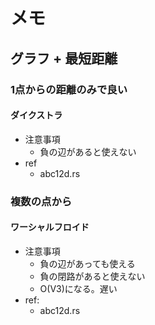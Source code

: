 # メモ
## グラフ + 最短距離
### 1点からの距離のみで良い
#### ダイクストラ
- 注意事項
  - 負の辺があると使えない
- ref
  - abc12d.rs

### 複数の点から
#### ワーシャルフロイド
- 注意事項
  - 負の辺があっても使える
  - 負の閉路があると使えない
  - O(V3)になる。遅い
- ref:
  - abc12d.rs

